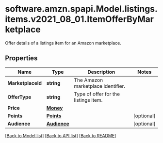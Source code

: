 # software.amzn.spapi.Model.listings.items.v2021_08_01.ItemOfferByMarketplace
Offer details of a listings item for an Amazon marketplace.

## Properties

Name | Type | Description | Notes
------------ | ------------- | ------------- | -------------
**MarketplaceId** | **string** | The Amazon marketplace identifier. | 
**OfferType** | **string** | Type of offer for the listings item. | 
**Price** | [**Money**](Money.md) |  | 
**Points** | [**Points**](Points.md) |  | [optional] 
**Audience** | [**Audience**](Audience.md) |  | [optional] 

[[Back to Model list]](../README.md#documentation-for-models) [[Back to API list]](../README.md#documentation-for-api-endpoints) [[Back to README]](../README.md)

